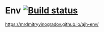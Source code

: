 # Env [![Build status](https://ci.appveyor.com/api/projects/status/0tkcyrk0oc6i4gws?svg=true)](https://ci.appveyor.com/project/MrDmitryVinogradov/ajh-env)

https://mrdmitryvinogradov.github.io/ajh-env/